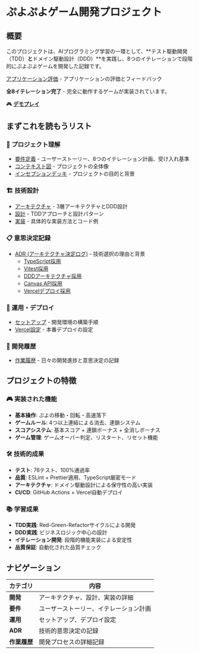 # ぷよぷよゲーム開発プロジェクト

## 概要

このプロジェクトは、AIプログラミング学習の一環として、**テスト駆動開発（TDD）**と**ドメイン駆動設計（DDD）**を実践し、8つのイテレーションで段階的にぷよぷよゲームを開発した記録です。

[アプリケーション評価](./evaluation/アプリケーション評価レポート.md) - アプリケーションの評価とフィードバック

**全8イテレーション完了** - 完全に動作するゲームが実装されています。

🎮 **[デモプレイ](https://app-1ggw4877v-k2works-projects.vercel.app/)**

## まずこれを読もうリスト

### 🎯 プロジェクト理解
- [要件定義](./requirements/要件定義.md) - ユーザーストーリー、8つのイテレーション計画、受け入れ基準
- [コンテキスト図](./requirements/コンテキスト図.md) - プロジェクトの全体像
- [インセプションデッキ](./requirements/インセプションデッキ.md) - プロジェクトの目的と背景

### 🏗️ 技術設計
- [アーキテクチャ](./development/アーキテクチャ.md) - 3層アーキテクチャとDDD設計
- [設計](./development/設計.md) - TDDアプローチと設計パターン
- [実装](./development/実装.md) - 具体的な実装方法とコード例

### 📋 意思決定記録
- [ADR (アーキテクチャ決定ログ)](./adr/) - 技術選択の理由と背景
  - [TypeScript採用](./adr/0001-adopt-typescript.md)
  - [Vitest採用](./adr/0002-adopt-vitest.md)
  - [DDDアーキテクチャ採用](./adr/0003-adopt-ddd-architecture.md)
  - [Canvas API採用](./adr/0004-adopt-canvas-api.md)
  - [Vercelデプロイ採用](./adr/0005-adopt-vercel-deployment.md)

### 🚀 運用・デプロイ
- [セットアップ](./operation/セットアップ.md) - 開発環境の構築手順
- [Vercel設定](./operation/Vercel設定.md) - 本番デプロイの設定

### 📝 開発履歴
- [作業履歴](./journal/) - 日々の開発進捗と意思決定の記録

## プロジェクトの特徴

### 🎮 実装された機能
- **基本操作**: ぷよの移動・回転・高速落下
- **ゲームルール**: 4つ以上連結による消去、連鎖システム
- **スコアシステム**: 基本スコア + 連鎖ボーナス + 全消しボーナス
- **ゲーム管理**: ゲームオーバー判定、リスタート、リセット機能

### 🛠️ 技術的成果
- **テスト**: 76テスト、100%通過率
- **品質**: ESLint + Prettier適用、TypeScript厳密モード
- **アーキテクチャ**: ドメイン駆動設計による保守性の高い実装
- **CI/CD**: GitHub Actions + Vercel自動デプロイ

### 📚 学習成果
- **TDD実践**: Red-Green-Refactorサイクルによる開発
- **DDD実践**: ビジネスロジック中心の設計
- **イテレーション開発**: 段階的機能実装による安定性
- **品質保証**: 自動化された品質チェック

## ナビゲーション

| カテゴリ | 内容 |
|----------|------|
| **開発** | アーキテクチャ、設計、実装の詳細 |
| **要件** | ユーザーストーリー、イテレーション計画 |
| **運用** | セットアップ、デプロイ設定 |
| **ADR** | 技術的意思決定の記録 |
| **作業履歴** | 開発プロセスの詳細記録 |
